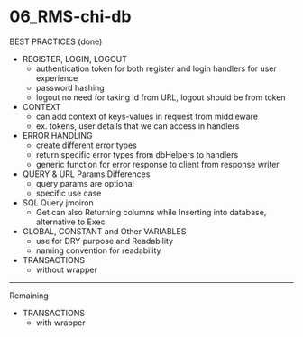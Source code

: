 # 06_RMS-chi-db

BEST PRACTICES (done)
- REGISTER, LOGIN, LOGOUT
  -  authentication token for both register and login handlers for user experience
  -  password hashing
  -  logout no need for taking id from URL, logout should be from token 
- CONTEXT
  - can add context of keys-values in request from middleware
  - ex. tokens, user details that we can access in handlers
- ERROR HANDLING
  - create different error types
  - return specific error types from dbHelpers to handlers
  - generic function for error response to client from response writer
- QUERY & URL Params Differences
  - query params are optional
  - specific use case
- SQL Query jmoiron
  - Get can also Returning columns while Inserting into database, alternative to Exec
- GLOBAL, CONSTANT and Other VARIABLES
  - use for DRY purpose and Readability
  - naming convention for readability  
- TRANSACTIONS
  - without wrapper
-----------------------------------------------------------------------------------------------------------------------------------------

Remaining
- TRANSACTIONS
  - with wrapper 


